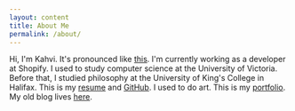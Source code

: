 ```yaml
---
layout: content
title: About Me
permalink: /about/
---
```

Hi, I'm Kahvi. It's pronounced like [this](/assets/pronounce4.m4a). I'm currently working as a developer at Shopify. I used to study computer science at the University of Victoria. Before that, I studied philosophy at the University of King's College in Halifax.
This is my [resume](/assets/resume.pdf) and [GitHub](https://github.com/iamkahvi).
I used to do art. This is my <a href="http://archive.kahvipatel.com/portfolio.html" target="_blank">portfolio</a>. My old blog lives <a href="http://archive.kahvipatel.com" target="_blank">here</a>.


